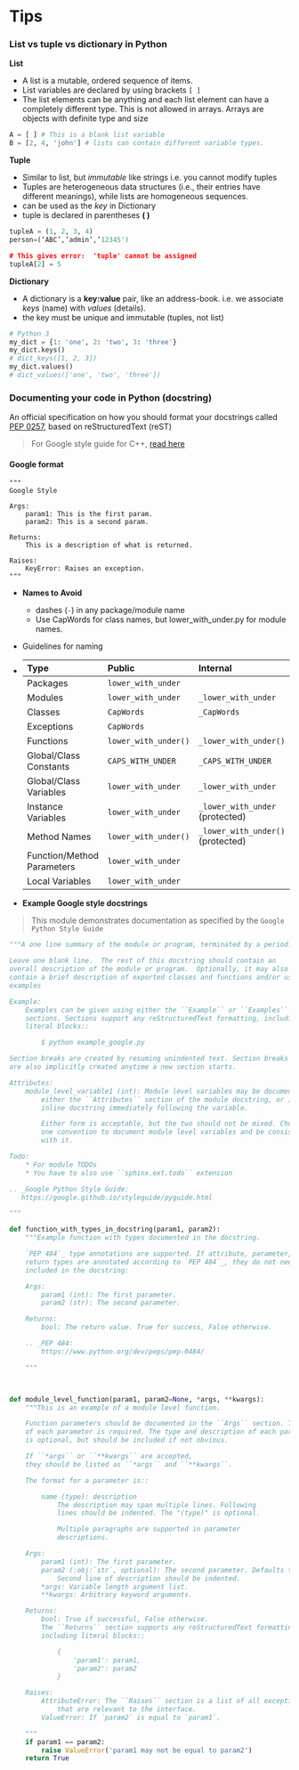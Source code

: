 # Tips

### List vs tuple vs dictionary in Python

**List**

* A list is a mutable, ordered sequence of items.
*  List variables are declared by using brackets `[ ]` 
* The list elements can be anything and each list element can have a completely different type. This is not allowed in arrays. Arrays are objects with definite type and size

```python
A = [ ] # This is a blank list variable
B = [2, 4, 'john'] # lists can contain different variable types.
```

**Tuple**

* Similar to list, but  _immutable_ like strings i.e. you cannot modify tuples
* Tuples are heterogeneous data structures \(i.e., their entries have different meanings\), while lists are homogeneous sequences.
* can be used as the _key_ in Dictionary
* tuple is declared in parentheses **\( \)**

```python
tupleA = (1, 2, 3, 4)
person=(‘ABC’,’admin’,’12345')

# This gives error:  'tuple' cannot be assigned
tupleA[2] = 5
```

**Dictionary**

*  A dictionary is a **key:value** pair, like an address-book. i.e. we associate _keys_ \(name\) with _values_ \(details\). 
* the key must be unique and  immutable  \(tuples, not list\)

```python
# Python 3
my_dict = {1: 'one', 2: 'two', 3: 'three'}
my_dict.keys() 
# dict_keys([1, 2, 3])
my_dict.values()
# dict_values(['one', 'two', 'three'])
```

### 

### Documenting your code in Python \(docstring\)

An official specification on how you should format your docstrings called [PEP 0257](https://www.python.org/dev/peps/pep-0257/), based on reStructuredText \(reST\)

> For Google style guide for C++, [read here](https://google.github.io/styleguide/cppguide.html)

#### Google format

```text
"""
Google Style

Args:
    param1: This is the first param.
    param2: This is a second param.

Returns:
    This is a description of what is returned.

Raises:
    KeyError: Raises an exception.
"""
```

* **Names to Avoid**

  *  dashes \(`-`\) in any package/module name
  * Use CapWords for class names, but lower\_with\_under.py for module names.

* Guidelines for naming
* | Type | Public | Internal |
  | :--- | :--- | :--- |
  | Packages | `lower_with_under` |  |
  | Modules | `lower_with_under` | `_lower_with_under` |
  | Classes | `CapWords` | `_CapWords` |
  | Exceptions | `CapWords` |  |
  | Functions | `lower_with_under()` | `_lower_with_under()` |
  | Global/Class Constants | `CAPS_WITH_UNDER` | `_CAPS_WITH_UNDER` |
  | Global/Class Variables | `lower_with_under` | `_lower_with_under` |
  | Instance Variables | `lower_with_under` | `_lower_with_under` \(protected\) |
  | Method Names | `lower_with_under()` | `_lower_with_under()` \(protected\) |
  | Function/Method Parameters | `lower_with_under` |  |
  | Local Variables | `lower_with_under` |  |
* **Example Google style docstrings**

> This module demonstrates documentation as specified by the `Google Python Style Guide`

```python
"""A one line summary of the module or program, terminated by a period.

Leave one blank line.  The rest of this docstring should contain an
overall description of the module or program.  Optionally, it may also
contain a brief description of exported classes and functions and/or usage
examples

Example:
    Examples can be given using either the ``Example`` or ``Examples``
    sections. Sections support any reStructuredText formatting, including
    literal blocks::

        $ python example_google.py

Section breaks are created by resuming unindented text. Section breaks
are also implicitly created anytime a new section starts.

Attributes:
    module_level_variable1 (int): Module level variables may be documented in
        either the ``Attributes`` section of the module docstring, or in an
        inline docstring immediately following the variable.

        Either form is acceptable, but the two should not be mixed. Choose
        one convention to document module level variables and be consistent
        with it.

Todo:
    * For module TODOs
    * You have to also use ``sphinx.ext.todo`` extension

.. _Google Python Style Guide:
   https://google.github.io/styleguide/pyguide.html

"""

def function_with_types_in_docstring(param1, param2):
    """Example function with types documented in the docstring.

    `PEP 484`_ type annotations are supported. If attribute, parameter, and
    return types are annotated according to `PEP 484`_, they do not need to be
    included in the docstring:

    Args:
        param1 (int): The first parameter.
        param2 (str): The second parameter.

    Returns:
        bool: The return value. True for success, False otherwise.

    .. _PEP 484:
        https://www.python.org/dev/peps/pep-0484/

    """



def module_level_function(param1, param2=None, *args, **kwargs):
    """This is an example of a module level function.

    Function parameters should be documented in the ``Args`` section. The name
    of each parameter is required. The type and description of each parameter
    is optional, but should be included if not obvious.

    If ``*args`` or ``**kwargs`` are accepted,
    they should be listed as ``*args`` and ``**kwargs``.

    The format for a parameter is::

        name (type): description
            The description may span multiple lines. Following
            lines should be indented. The "(type)" is optional.

            Multiple paragraphs are supported in parameter
            descriptions.

    Args:
        param1 (int): The first parameter.
        param2 (:obj:`str`, optional): The second parameter. Defaults to None.
            Second line of description should be indented.
        *args: Variable length argument list.
        **kwargs: Arbitrary keyword arguments.

    Returns:
        bool: True if successful, False otherwise.
        The ``Returns`` section supports any reStructuredText formatting,
        including literal blocks::

            {
                'param1': param1,
                'param2': param2
            }

    Raises:
        AttributeError: The ``Raises`` section is a list of all exceptions
            that are relevant to the interface.
        ValueError: If `param2` is equal to `param1`.

    """
    if param1 == param2:
        raise ValueError('param1 may not be equal to param2')
    return True


```



